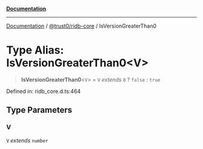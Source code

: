 [**Documentation**](../../../README.md)

***

[Documentation](../../../README.md) / [@trust0/ridb-core](../README.md) / IsVersionGreaterThan0

# Type Alias: IsVersionGreaterThan0\<V\>

> **IsVersionGreaterThan0**\<`V`\> = `V` *extends* `0` ? `false` : `true`

Defined in: ridb\_core.d.ts:464

## Type Parameters

### V

`V` *extends* `number`
